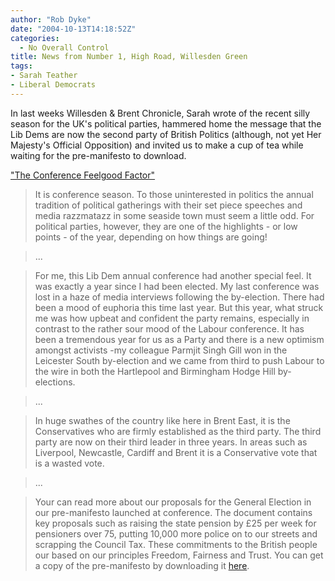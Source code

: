 ```yaml
---
author: "Rob Dyke"
date: "2004-10-13T14:18:52Z"
categories:
  - No Overall Control
title: News from Number 1, High Road, Willesden Green
tags:
- Sarah Teather
- Liberal Democrats
---
```

In last weeks Willesden & Brent Chronicle, Sarah wrote of the recent silly season for the UK's political parties, hammered home the message that the Lib Dems are now the second party of British Politics (although, not yet Her Majesty's Official Opposition) and invited us to make a cup of tea while waiting for the pre-manifesto to download.

["The Conference Feelgood Factor"](http://www.brentlibdems.org.uk/articles/19.html)

> It is conference season. To those uninterested in politics the annual tradition of political gatherings with their set piece speeches and media razzmatazz in some seaside town must seem a little odd. For political parties, however, they are one of the highlights - or low points - of the year, depending on how things are going!
  
> ...
  
> For me, this Lib Dem annual conference had another special feel. It was exactly a year since I had been elected. My last conference was lost in a haze of media interviews following the by-election. There had been a mood of euphoria this time last year. But this year, what struck me was how upbeat and confident the party remains, especially in contrast to the rather sour mood of the Labour conference. It has been a tremendous year for us as a Party and there is a new optimism amongst activists -my colleague Parmjit Singh Gill won in the Leicester South by-election and we came from third to push Labour to the wire in both the Hartlepool and Birmingham Hodge Hill by-elections.
  
> ...
  
> In huge swathes of the country like here in Brent East, it is the Conservatives who are firmly established as the third party. The third party are now on their third leader in three years. In areas such as Liverpool, Newcastle, Cardiff and Brent it is a Conservative vote that is a wasted vote.
  
> ...
  
> Your can read more about our proposals for the General Election in our pre-manifesto launched at conference. The document contains key proposals such as raising the state pension by £25 per week for pensioners over 75, putting 10,000 more police on to our streets and scrapping the Council Tax. These commitments to the British people our based on our principles Freedom, Fairness and Trust. You can get a copy of the pre-manifesto by downloading it [here](http://www.brentlibdems.org.uk/resources/index/).
